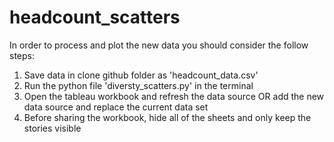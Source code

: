 # headcount_scatters

In order to process and plot the new data you should consider the follow steps:

<ol>
  <li> Save data in clone github folder as 'headcount_data.csv' </li>
  <li> Run the python file 'diversty_scatters.py' in the terminal </li>
  <li> Open the tableau workbook and refresh the data source OR add the new data source and replace the current data set </li>
  <li> Before sharing the workbook, hide all of the sheets and only keep the stories visible </li>
  </ol>
